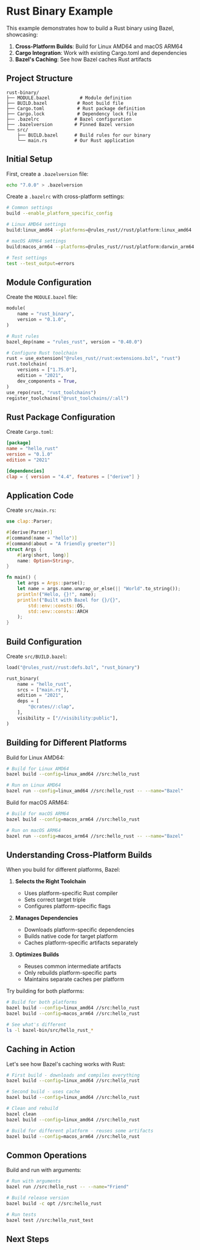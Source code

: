 # Rust Binary Example

This example demonstrates how to build a Rust binary using Bazel, showcasing:

1. **Cross-Platform Builds**: Build for Linux AMD64 and macOS ARM64
2. **Cargo Integration**: Work with existing Cargo.toml and dependencies
3. **Bazel's Caching**: See how Bazel caches Rust artifacts

## Project Structure

```
rust-binary/
├── MODULE.bazel           # Module definition
├── BUILD.bazel           # Root build file
├── Cargo.toml            # Rust package definition
├── Cargo.lock            # Dependency lock file
├── .bazelrc             # Bazel configuration
├── .bazelversion        # Pinned Bazel version
└── src/
    ├── BUILD.bazel      # Build rules for our binary
    └── main.rs          # Our Rust application
```

## Initial Setup

First, create a `.bazelversion` file:
```bash
echo "7.0.0" > .bazelversion
```

Create a `.bazelrc` with cross-platform settings:
```bash
# Common settings
build --enable_platform_specific_config

# Linux AMD64 settings
build:linux_amd64 --platforms=@rules_rust//rust/platform:linux_amd64

# macOS ARM64 settings
build:macos_arm64 --platforms=@rules_rust//rust/platform:darwin_arm64

# Test settings
test --test_output=errors
```

## Module Configuration

Create the `MODULE.bazel` file:
```python
module(
    name = "rust_binary",
    version = "0.1.0",
)

# Rust rules
bazel_dep(name = "rules_rust", version = "0.40.0")

# Configure Rust toolchain
rust = use_extension("@rules_rust//rust:extensions.bzl", "rust")
rust.toolchain(
    versions = ["1.75.0"],
    edition = "2021",
    dev_components = True,
)
use_repo(rust, "rust_toolchains")
register_toolchains("@rust_toolchains//:all")
```

## Rust Package Configuration

Create `Cargo.toml`:
```toml
[package]
name = "hello_rust"
version = "0.1.0"
edition = "2021"

[dependencies]
clap = { version = "4.4", features = ["derive"] }
```

## Application Code

Create `src/main.rs`:
```rust
use clap::Parser;

#[derive(Parser)]
#[command(name = "hello")]
#[command(about = "A friendly greeter")]
struct Args {
    #[arg(short, long)]
    name: Option<String>,
}

fn main() {
    let args = Args::parse();
    let name = args.name.unwrap_or_else(|| "World".to_string());
    println!("Hello, {}!", name);
    println!("Built with Bazel for {}/{}", 
        std::env::consts::OS,
        std::env::consts::ARCH
    );
}
```

## Build Configuration

Create `src/BUILD.bazel`:
```python
load("@rules_rust//rust:defs.bzl", "rust_binary")

rust_binary(
    name = "hello_rust",
    srcs = ["main.rs"],
    edition = "2021",
    deps = [
        "@crates//:clap",
    ],
    visibility = ["//visibility:public"],
)
```

## Building for Different Platforms

Build for Linux AMD64:
```bash
# Build for Linux AMD64
bazel build --config=linux_amd64 //src:hello_rust

# Run on Linux AMD64
bazel run --config=linux_amd64 //src:hello_rust -- --name="Bazel"
```

Build for macOS ARM64:
```bash
# Build for macOS ARM64
bazel build --config=macos_arm64 //src:hello_rust

# Run on macOS ARM64
bazel run --config=macos_arm64 //src:hello_rust -- --name="Bazel"
```

## Understanding Cross-Platform Builds

When you build for different platforms, Bazel:

1. **Selects the Right Toolchain**
   - Uses platform-specific Rust compiler
   - Sets correct target triple
   - Configures platform-specific flags

2. **Manages Dependencies**
   - Downloads platform-specific dependencies
   - Builds native code for target platform
   - Caches platform-specific artifacts separately

3. **Optimizes Builds**
   - Reuses common intermediate artifacts
   - Only rebuilds platform-specific parts
   - Maintains separate caches per platform

Try building for both platforms:
```bash
# Build for both platforms
bazel build --config=linux_amd64 //src:hello_rust
bazel build --config=macos_arm64 //src:hello_rust

# See what's different
ls -l bazel-bin/src/hello_rust_*
```

## Caching in Action

Let's see how Bazel's caching works with Rust:

```bash
# First build - downloads and compiles everything
bazel build --config=linux_amd64 //src:hello_rust

# Second build - uses cache
bazel build --config=linux_amd64 //src:hello_rust

# Clean and rebuild
bazel clean
bazel build --config=linux_amd64 //src:hello_rust

# Build for different platform - reuses some artifacts
bazel build --config=macos_arm64 //src:hello_rust
```

## Common Operations

Build and run with arguments:
```bash
# Run with arguments
bazel run //src:hello_rust -- --name="Friend"

# Build release version
bazel build -c opt //src:hello_rust

# Run tests
bazel test //src:hello_rust_test
```

## Next Steps
